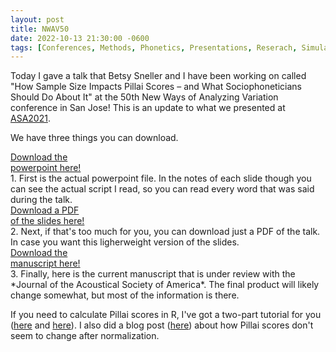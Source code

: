 ```yaml
---
layout: post
title: NWAV50
date: 2022-10-13 21:30:00 -0600
tags: [Conferences, Methods, Phonetics, Presentations, Reserach, Simulations, Statistics, Vowel Overlap]
---
```



Today I gave a talk that Betsy Sneller and I have been working on called "How Sample Size Impacts Pillai Scores – and What Sociophoneticians Should Do About It" at the 50th New Ways of Analyzing Variation conference in San Jose! This is an update  to what we presented at [ASA2021](/blog/asa2021).

We have three things you can download. 

<div class="biglink"><a href="/downloads/221014-NWAV50_pillai.pptx" title="NWAV50 slides" class="nodot">Download the<br />powerpoint here!</a></div>
1. First is the actual powerpoint file. In the notes of each slide though you can see the actual script I read, so you can read every word that was said during the talk.

<div class="biglink"><a href="/downloads/221014-NWAV50_pillai.pdf" title="PDF of NWAV50 slides" class="nodot">Download a PDF<br />of the slides here!</a></div>
2. Next, if that's too much for you, you can download just a PDF of the talk. In case you want this ligherweight version of the slides.

<div class="biglink"><a href="/downloads/221014-JASA_manuscript.pdf" title="NWAV49 poster" class="nodot">Download the<br />manuscript here!</a></div>
3. Finally, here is the current manuscript that is under review with the *Journal of the Acoustical Society of America*. The final product will likely change somewhat, but most of the information is there.

If you need to calculate Pillai scores in R, I've got a two-part tutorial for you ([here](/blog/a-tutorial-in-calculating-vowel-overlap) and [here](/blog/vowel-overlap-in-r-advanced-topics)). I also did a blog post ([here](/blog/pillai-scores-dont-change-after-normalization)) about how Pillai scores don't seem to change after normalization. 